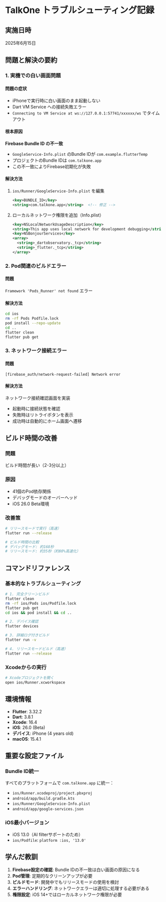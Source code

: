 # TalkOne トラブルシューティング記録

## 実施日時
2025年6月15日

## 問題と解決の要約

### 1. 実機での白い画面問題

#### 問題の症状
- iPhoneで実行時に白い画面のまま起動しない
- Dart VM Service への接続失敗エラー
- `Connecting to VM Service at ws://127.0.0.1:57741/xxxxxx/ws` でタイムアウト

#### 根本原因
**Firebase Bundle ID の不一致**
- `GoogleService-Info.plist` のBundle IDが `com.example.flutterTemp`
- プロジェクトのBundle IDは `com.talkone.app`
- この不一致によりFirebase初期化が失敗

#### 解決方法
1. `ios/Runner/GoogleService-Info.plist` を編集
   ```xml
   <key>BUNDLE_ID</key>
   <string>com.talkone.app</string>  <!-- 修正 -->
   ```

2. ローカルネットワーク権限を追加（Info.plist）
   ```xml
   <key>NSLocalNetworkUsageDescription</key>
   <string>This app uses local network for development debugging</string>
   <key>NSBonjourServices</key>
   <array>
     <string>_dartobservatory._tcp</string>
     <string>_flutter._tcp</string>
   </array>
   ```

### 2. Pod関連のビルドエラー

#### 問題
`Framework 'Pods_Runner' not found` エラー

#### 解決方法
```bash
cd ios
rm -rf Pods Podfile.lock
pod install --repo-update
cd ..
flutter clean
flutter pub get
```

### 3. ネットワーク接続エラー

#### 問題
`[firebase_auth/network-request-failed] Network error` 

#### 解決方法
ネットワーク接続確認画面を実装
- 起動時に接続状態を確認
- 失敗時はリトライボタンを表示
- 成功時は自動的にホーム画面へ遷移

## ビルド時間の改善

### 問題
ビルド時間が長い（2-3分以上）

### 原因
- 41個のPod依存関係
- デバッグモードのオーバーヘッド
- iOS 26.0 Beta環境

### 改善策
```bash
# リリースモードで実行（高速）
flutter run --release

# ビルド時間の比較
# デバッグモード: 約168秒
# リリースモード: 約35秒（約80%高速化）
```

## コマンドリファレンス

### 基本的なトラブルシューティング
```bash
# 1. 完全クリーンビルド
flutter clean
rm -rf ios/Pods ios/Podfile.lock
flutter pub get
cd ios && pod install && cd ..

# 2. デバイス確認
flutter devices

# 3. 詳細ログ付きビルド
flutter run -v

# 4. リリースモードビルド（高速）
flutter run --release
```

### Xcodeからの実行
```bash
# Xcodeプロジェクトを開く
open ios/Runner.xcworkspace
```

## 環境情報
- **Flutter**: 3.32.2
- **Dart**: 3.8.1
- **Xcode**: 16.4
- **iOS**: 26.0 (Beta)
- **デバイス**: iPhone (4 years old)
- **macOS**: 15.4.1

## 重要な設定ファイル

### Bundle ID統一
すべてのプラットフォームで `com.talkone.app` に統一：
- `ios/Runner.xcodeproj/project.pbxproj`
- `android/app/build.gradle.kts`
- `ios/Runner/GoogleService-Info.plist`
- `android/app/google-services.json`

### iOS最小バージョン
- iOS 13.0（AI filterサポートのため）
- `ios/Podfile`: `platform :ios, '13.0'`

## 学んだ教訓
1. **Firebase設定の確認**: Bundle IDの不一致は白い画面の原因になる
2. **Pod管理**: 定期的なクリーンアップが必要
3. **ビルドモード**: 開発中でもリリースモードの使用を検討
4. **エラーハンドリング**: ネットワークエラーは適切に処理する必要がある
5. **権限設定**: iOS 14+ではローカルネットワーク権限が必要